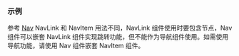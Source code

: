 ### 示例

参考 [Nav](#nav)
NavLink 和 NavItem 用法不同，NavLink 组件使用时要包含节点，Nav 组件可以嵌套 NavLink 组件实现跳转功能，但不能作为导航组件使用。如需使用导航功能，请使用 Nav 组件嵌套 NavItem 组件。
